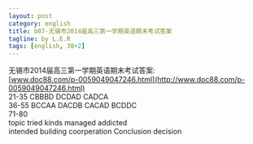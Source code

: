 ```yaml
---
layout: post
category: english
title: b07-无锡市2014届高三第一学期英语期末考试答案
tagline: by L.E.R
tags: [english, 38+2]
---
```

无锡市2014届高三第一学期英语期末考试答案:  
[www.doc88.com/p-0059049047246.html](http://www.doc88.com/p-0059049047246.html)  
21-35 CBBBD DCDAD CADCA  
36-55 BCCAA DACDB CACAD BCDDC  
71-80  
topic tried kinds managed addicted  
intended building coorperation Conclusion decision
